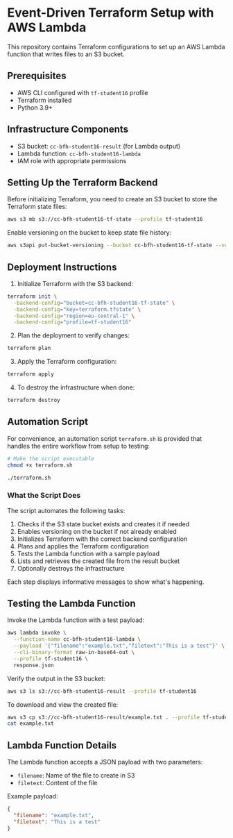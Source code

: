 # Event-Driven Terraform Setup with AWS Lambda

This repository contains Terraform configurations to set up an AWS Lambda function that writes files to an S3 bucket.

## Prerequisites

- AWS CLI configured with `tf-student16` profile
- Terraform installed
- Python 3.9+

## Infrastructure Components

- S3 bucket: `cc-bfh-student16-result` (for Lambda output)
- Lambda function: `cc-bfh-student16-lambda`
- IAM role with appropriate permissions

## Setting Up the Terraform Backend

Before initializing Terraform, you need to create an S3 bucket to store the Terraform state files:

```bash
aws s3 mb s3://cc-bfh-student16-tf-state --profile tf-student16
```

Enable versioning on the bucket to keep state file history:

```bash
aws s3api put-bucket-versioning --bucket cc-bfh-student16-tf-state --versioning-configuration Status=Enabled --profile tf-student16
```

## Deployment Instructions

1. Initialize Terraform with the S3 backend:

```bash
terraform init \
  -backend-config="bucket=cc-bfh-student16-tf-state" \
  -backend-config="key=terraform.tfstate" \
  -backend-config="region=eu-central-1" \
  -backend-config="profile=tf-student16"
```

2. Plan the deployment to verify changes:

```bash
terraform plan
```

3. Apply the Terraform configuration:

```bash
terraform apply
```

4. To destroy the infrastructure when done:

```bash
terraform destroy
```

## Automation Script

For convenience, an automation script `terraform.sh` is provided that handles the entire workflow from setup to testing:

```bash
# Make the script executable
chmod +x terraform.sh

./terraform.sh
```

### What the Script Does

The script automates the following tasks:
1. Checks if the S3 state bucket exists and creates it if needed
2. Enables versioning on the bucket if not already enabled
3. Initializes Terraform with the correct backend configuration
4. Plans and applies the Terraform configuration
5. Tests the Lambda function with a sample payload
6. Lists and retrieves the created file from the result bucket
7. Optionally destroys the infrastructure

Each step displays informative messages to show what's happening.

## Testing the Lambda Function

Invoke the Lambda function with a test payload:

```bash
aws lambda invoke \
  --function-name cc-bfh-student16-lambda \
  --payload '{"filename":"example.txt","filetext":"This is a test"}' \
  --cli-binary-format raw-in-base64-out \
  --profile tf-student16 \
  response.json
```

Verify the output in the S3 bucket:

```bash
aws s3 ls s3://cc-bfh-student16-result --profile tf-student16
```

To download and view the created file:

```bash
aws s3 cp s3://cc-bfh-student16-result/example.txt . --profile tf-student16
cat example.txt
```

## Lambda Function Details

The Lambda function accepts a JSON payload with two parameters:
- `filename`: Name of the file to create in S3
- `filetext`: Content of the file

Example payload:
```json
{
  "filename": "example.txt",
  "filetext": "This is a test"
}
```
